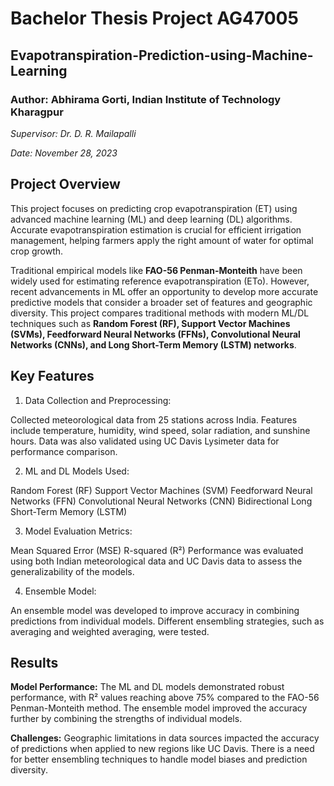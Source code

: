 # Bachelor Thesis Project AG47005
## Evapotranspiration-Prediction-using-Machine-Learning
### Author: Abhirama Gorti, Indian Institute of Technology Kharagpur
_Supervisor: Dr. D. R. Mailapalli_

_Date: November 28, 2023_

## Project Overview
This project focuses on predicting crop evapotranspiration (ET) using advanced machine learning (ML) and deep learning (DL) algorithms. Accurate evapotranspiration estimation is crucial for efficient irrigation management, helping farmers apply the right amount of water for optimal crop growth.

Traditional empirical models like **FAO-56 Penman-Monteith** have been widely used for estimating reference evapotranspiration (ETo). However, recent advancements in ML offer an opportunity to develop more accurate predictive models that consider a broader set of features and geographic diversity. This project compares traditional methods with modern ML/DL techniques such as **Random Forest (RF), Support Vector Machines (SVMs), Feedforward Neural Networks (FFNs), Convolutional Neural Networks (CNNs), and Long Short-Term Memory (LSTM) networks**.

## Key Features
1. Data Collection and Preprocessing:

Collected meteorological data from 25 stations across India.
Features include temperature, humidity, wind speed, solar radiation, and sunshine hours.
Data was also validated using UC Davis Lysimeter data for performance comparison.

2. ML and DL Models Used:

Random Forest (RF)
Support Vector Machines (SVM)
Feedforward Neural Networks (FFN)
Convolutional Neural Networks (CNN)
Bidirectional Long Short-Term Memory (LSTM)

3. Model Evaluation Metrics:

Mean Squared Error (MSE)
R-squared (R²)
Performance was evaluated using both Indian meteorological data and UC Davis data to assess the generalizability of the models.

4. Ensemble Model:

An ensemble model was developed to improve accuracy in combining predictions from individual models.
Different ensembling strategies, such as averaging and weighted averaging, were tested.

## Results
**Model Performance:**
The ML and DL models demonstrated robust performance, with R² values reaching above 75% compared to the FAO-56 Penman-Monteith method.
The ensemble model improved the accuracy further by combining the strengths of individual models.

**Challenges:**
Geographic limitations in data sources impacted the accuracy of predictions when applied to new regions like UC Davis.
There is a need for better ensembling techniques to handle model biases and prediction diversity.
